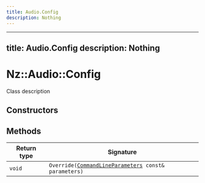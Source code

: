 ```yaml
---
title: Audio.Config
description: Nothing
---
```


---
title: Audio.Config
description: Nothing
---

# Nz::Audio::Config

Class description

## Constructors


## Methods

| Return type | Signature |
| ----------- | --------- |
| `void` | `Override(`[`CommandLineParameters`](documentation/generated/Core/CommandLineParameters.md)` const& parameters)` |
